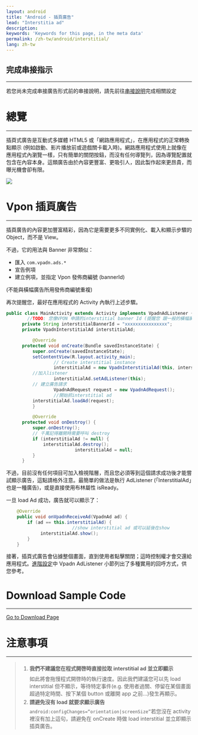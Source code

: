 ```yaml
---
layout: android
title: "Android - 插頁廣告"
lead: "Interstitia ad"
description:
keywords: 'Keywords for this page, in the meta data'
permalink: /zh-tw/android/interstitial/
lang: zh-tw
---
```

## 完成串接指示
---
若您尚未完成串接廣告形式前的串接說明，請先前往[串接說明]完成相關設定

# 總覽
---
插頁式廣告是互動式多媒體 HTML5 或「網路應用程式」，在應用程式的正常轉換點顯示 (例如啟動、影片播放前或遊戲關卡載入時)。網路應用程式使用上就像在應用程式內瀏覽一樣，只有簡單的關閉按鈕，而沒有任何導覽列，因為導覽配置就包含在內容本身。這類廣告由於內容更豐富、更吸引人，因此製作起來更昂貴，而曝光機會卻有限。

![]({{site.imgurl}}/Interstitial.png)

# Vpon 插頁廣告
---
插頁廣告的內容更加豐富精彩，因為它是需要更多不同實例化、載入和顯示步驟的 Object，而不是 View。

不過，它的用法與 Banner 非常類似：

* 匯入 `com.vpadn.ads.*`
* 宣告例項
* 建立例項，並指定 Vpon 發佈商編號 (bannerId)

(不能與橫幅廣告所用發佈商編號重複)

再次提醒您，最好在應用程式的 Activity 內執行上述步驟。

```java
public class MainActivity extends Activity implements VpadnAdListener {
        //TODO: 您像VPON 申請的interstitial banner Id (提醒您 跟一般的橫幅廣告banner ID是不同的)
      private String interstitialBannerId = "xxxxxxxxxxxxxxxx";
      private VpadnInterstitialAd interstitialAd;

          @Override
      protected void onCreate(Bundle savedInstanceState) {
          super.onCreate(savedInstanceState);
          setContentView(R.layout.activity_main);
                  // Create interstitial instance
                  interstitialAd = new VpadnInterstitialAd(this, interstitialBannerId, "TW");
          //加入listener
                  interstitialAd.setAdListener(this);
          // 建立廣告請求
                  VpadnAdRequest request = new VpadnAdRequest();
                  //開始抓interstitial ad
          interstitialAd.loadAd(request);
          }

          @Override
      protected void onDestroy() {
          super.onDestroy();
          // 千萬記得離開時需要呼叫 destroy
          if (interstitialAd != null) {
              interstitialAd.destroy();
                          interstitialAd = null;
          }
      }
```

不過，目前沒有任何項目可加入檢視階層，而且您必須等到這個請求成功後才能嘗試顯示廣告，這點請格外注意。最簡單的做法是執行 AdListener (「InterstitialAd」也是一種廣告)，或是直接使用布林屬性 isReady。

一旦 load Ad 成功，廣告就可以顯示了：

```java
    @Override
    public void onVpadnReceiveAd(VpadnAd ad) {
        if (ad == this.interstitialAd) {
                         //show interstitial ad 或可以延後在show
             interstitialAd.show();
        }
    }
```

接著，插頁式廣告會佔據整個畫面，直到使用者點擊關閉；這時控制權才會交還給應用程式。[進階設定]中 Vpadn AdListener 小節列出了多種實用的回呼方式，供您參考。

# Download Sample Code
---
[Go to Download Page]

# 注意事項
---
> 1. <span style="line-height:2.5em">**我們不建議您在程式開啓時直接拉取 interstitial ad 並立即顯示**<br></span>
如此將會拖慢程式開啓時的執行速度。因此我們建議您可以先 load interstitial 但不顯示，等待特定事件(e.g. 使用者過關、停留在某個畫面超過特定時間、按下某個 button 或離開 app 之前...)發生再顯示。
> 2. <span style="line-height:2em"> **請避免沒有 load 就要求顯示廣告** <br> </span>
`android:configChanges=“orientation|screenSize”`若您沒在 activity 裡沒有加上這句，請避免在 onCreate 時做 load interstitial 並立即顯示插頁廣告。



[串接說明]: {{site.baseurl}}/zh-tw/android/integration-guide/
[Go to Download Page]:{{site.baseurl}}/zh-tw/android/download
[進階設定]: {{site.baseurl}}/zh-tw/android/advanced
